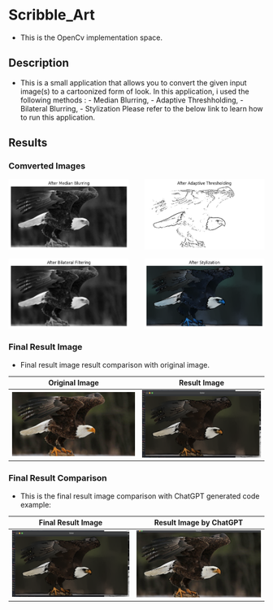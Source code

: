 # Scribble_Art

- This is the OpenCv implementation space.

## Description

- This is a small application that allows you to convert the given input image(s) to a cartoonized form of look. In this application, i used the following methods : - Median Blurring, - Adaptive Threshholding, - Bilateral Blurring, - Stylization
  Please refer to the below link to learn how to run this application.

## Results

### Comverted Images

<p align ="left"> <img width=47% src="result_images/after-median-blurring.png "/><img align = "right"width=47% src="result_images/after-adaptive-thresholding.png"/></p>
<p align ="left"> <img width=47% src="result_images/after-bilateral-filtering.png "/><img align = "right"width=47% src="result_images/after-stylization.png"/></p>

### Final Result Image

- Final result image result comparison with original image.

|   Original Image    |               Result Image                |
| :-----------------: | :---------------------------------------: |
| ![](Bald-Eagle.jpg) | ![](result_images/final-image-result.png) |

### Final Result Comparison

- This is the final result image comparison with ChatGPT generated code example:

|            Final Result Image             |          Result Image by ChatGPT           |
| :---------------------------------------: | :----------------------------------------: |
| ![](result_images/final-image-result.png) | ![](result_images/ChatGPT_code_result.png) |
